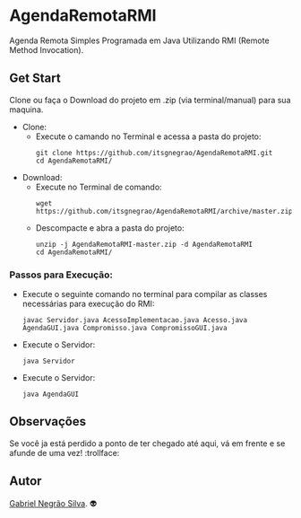 # AgendaRemotaRMI
Agenda Remota Simples Programada em Java Utilizando RMI (Remote Method Invocation).

## Get Start
Clone ou faça o Download do projeto em .zip (via terminal/manual) para sua maquina.
- Clone:
  - Execute o camando no Terminal e acessa a pasta do projeto:
    ```
    git clone https://github.com/itsgnegrao/AgendaRemotaRMI.git
    cd AgendaRemotaRMI/
    ```
- Download:
  - Execute no Terminal de comando:
    ```
    wget https://github.com/itsgnegrao/AgendaRemotaRMI/archive/master.zip
    ```
  - Descompacte e abra a pasta do projeto:
    ```
    unzip -j AgendaRemotaRMI-master.zip -d AgendaRemotaRMI
    cd AgendaRemotaRMI/
    ```
### Passos para Execução:
- Execute o seguinte comando no terminal para compilar as classes necessárias para execução do RMI:
  ```
  javac Servidor.java AcessoImplementacao.java Acesso.java AgendaGUI.java Compromisso.java CompromissoGUI.java
  ```
- Execute o Servidor:
  ```
  java Servidor
  ```
- Execute o Servidor:
  ```
  java AgendaGUI
  ```

## Observações
Se você ja está perdido a ponto de ter chegado até aqui, vá em frente e se afunde de uma vez! :trollface:
## Autor
[Gabriel Negrão Silva](https://github.com/itsgnegrao). :alien:
